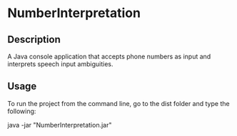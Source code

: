 # NumberInterpretation

## Description
A Java console application that accepts phone numbers as input and
interprets speech input ambiguities.

## Usage
To run the project from the command line, go to the dist folder and
type the following:

java -jar "NumberInterpretation.jar" 
